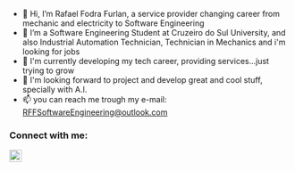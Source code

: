 - 👋 Hi, I’m Rafael Fodra Furlan, a service provider changing career from mechanic and electricity to Software Engineering
- 👀 I’m a Software Engineering Student at Cruzeiro do Sul University, and also Industrial Automation Technician, Technician in Mechanics and i'm looking for jobs
- 🌱 I'm currently developing my tech career, providing services...just trying to grow
- 💞️ I'm looking forward to project and develop great and cool stuff, specially with A.I.
- 📫 you can reach me trough my e-mail: RFFSoftwareEngineering@outlook.com 

### Connect with me:

[<img align="left" alt ="RFFSoftware | LinkedIn" width="22px" src="https://cdn.jsdelivr.net/npm/simple-icons@v3/icons/linkedin.svg"/>][linkedin]

<br/>

[linkedin]: https://www.linkedin.com/in/rafael-furlan-52b126204/